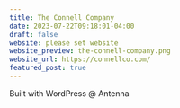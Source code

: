 ```yaml
---
title: The Connell Company
date: 2023-07-22T09:18:01-04:00
draft: false
website: please set website
website_preview: the-connell-company.png
website_url: https://connellco.com/
featured_post: true
---
```

Built with WordPress @ Antenna